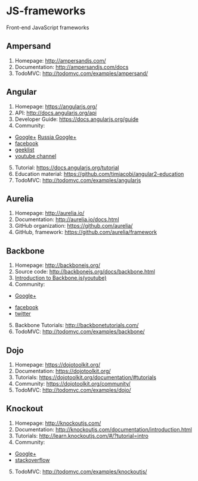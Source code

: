 # JS-frameworks
Front-end JavaScript frameworks

## Ampersand
1. Homepage: http://ampersandjs.com/
2. Documentation: http://ampersandjs.com/docs
3. TodoMVC: http://todomvc.com/examples/ampersand/

## Angular

1. Homepage: https://angularjs.org/
2. API: http://docs.angularjs.org/api
3. Developer Guide: https://docs.angularjs.org/guide
4. Community: 
  * [Google+](https://plus.google.com/communities/115368820700870330756) [Russia  Google+](https://plus.google.com/communities/109003572589840580141)
  * [facebook](https://www.facebook.com/pages/Angular-JS-Community/409584905813271)
  * [geeklist](https://geekli.st/community/angularjs)
  * [youtube channel](https://www.youtube.com/user/angularjs)
5. Tutorial: https://docs.angularjs.org/tutorial
6. Education material: https://github.com/timjacobi/angular2-education
7. TodoMVC: http://todomvc.com/examples/angularjs

## Aurelia

1. Homepage: http://aurelia.io/
2. Documentation: http://aurelia.io/docs.html
3. GitHub organization: https://github.com/aurelia/
4. GitHub, framework: https://github.com/aurelia/framework

## Backbone

1. Homepage: http://backbonejs.org/
2. Source code: http://backbonejs.org/docs/backbone.html
3. [Introduction to Backbone.js(youtube)](https://www.youtube.com/playlist?list=PLCE344BDBD8FAC282)
4. Community: 
  + [Google+](https://plus.google.com/communities/116233890145104538372)
  * [facebook](https://www.facebook.com/Backbonejs)
  * [twitter](https://twitter.com/Backbonejs_)
5. Backbone Tutorials: http://backbonetutorials.com/
6. TodoMVC: http://todomvc.com/examples/backbone/

## Dojo
1. Homepage: https://dojotoolkit.org/
2. Documentation: https://dojotoolkit.org/
3. Tutorials: https://dojotoolkit.org/documentation/#tutorials
4. Community: https://dojotoolkit.org/community/
5. TodoMVC: http://todomvc.com/examples/dojo/

## Knockout

1. Homepage: http://knockoutjs.com/
2. Documentation: http://knockoutjs.com/documentation/introduction.html
3. Tutorials: http://learn.knockoutjs.com/#/?tutorial=intro
4. Community:
  + [Google+](https://plus.google.com/communities/106789046312204355684/stream/c5bfcfdf-3690-44a6-b015-35aad4f4e42e)
  + [stackoverflow](http://stackoverflow.com/questions/tagged/knockout.js)
5. TodoMVC: http://todomvc.com/examples/knockoutjs/
